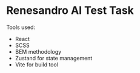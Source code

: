 # Renesandro AI Test Task

Tools used:
- React 
- SCSS 
- BEM methodology
- Zustand for state management
- Vite for build tool
